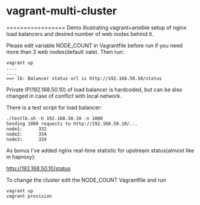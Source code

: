 # vagrant-multi-cluster


=================
Demo illustrating vagrant+ansible setup of nginx load balancers and desired number of web nodes behind it.

Please edit variable NODE_COUNT in Vagrantfile before run if you need more than 3 web nodes(default vale). Then run:

```
vagrant up
....
....
==> lb: Balancer status url is http://192.168.50.10/status
```

Private IP(192.168.50.10) of load balancer is hardcoded, but can be also changed in case of conflict with local network.


There is a test script for load balancer:

```
./testlb.sh -h 192.168.50.10 -n 1000
Sending 1000 requests to http://192.168.50.10/...
node1:      332
node2:      334
node3:      334
```
As bonus I've added nginx real-time statistic for upstream status(almost like in haproxy):

http://192.168.50.10/status


To change the cluster edit the NODE_COUNT Vagrantfile and run

```
vagrant up
vagrant provision
```
